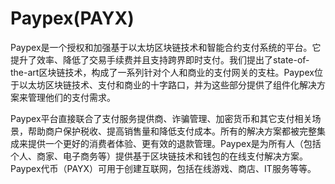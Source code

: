 # Paypex(PAYX)

Paypex是一个授权和加强基于以太坊区块链技术和智能合约支付系统的平台。它提升了效率、降低了交易手续费并且支持跨界即时支付。我们提出了state-of-the-art区块链技术，构成了一系列针对个人和商业的支付网关的支柱。Paypex位于以太坊区块链技术、支付和商业的十字路口，并为这些部分提供了组件化解决方案来管理他们的支付需求。

Paypex平台直接联合了支付服务提供商、诈骗管理、加密货币和其它支付相关场景，帮助商户保护税收、提高销售量和降低支付成本。所有的解决方案都被完整集成来提供一个更好的消费者体验、更有效的退款管理。Pауреx是为所有人（包括个人、商家、电子商务等）提供基于区块链技术和钱包的在线支付解决方案。Paypex代币（PAYX）可用于创建互联网，包括在线游戏、商店、IT服务等等。
